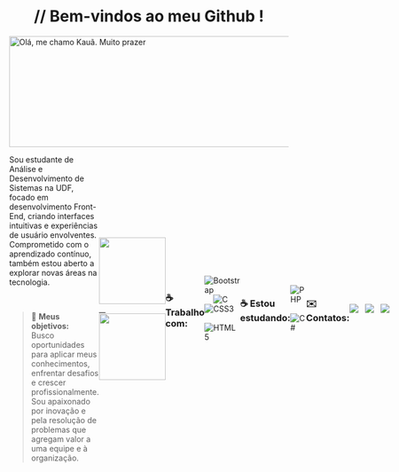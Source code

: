 <div align="center">
    <h1>// Bem-vindos ao meu Github !</h1>
</div>

<img src="https://github.com/Kauareis-code/imags/blob/main/Ol%C3%A1%2C%20me%20chamo%20Kau%C3%A3.%20Muito%20prazer.%20(1).png" alt="Olá, me chamo Kauã. Muito prazer" width="1000" height="200">

<br>

<div style="display: flex; align-items: center;">
  <div style="flex: 1;">
    <p>Sou estudante de Análise e Desenvolvimento de Sistemas na UDF, focado em desenvolvimento Front-End, criando interfaces intuitivas e experiências de usuário envolventes. Comprometido com o aprendizado contínuo, também estou aberto a explorar novas áreas na tecnologia.</p>

<br>

> 🧋 **Meus objetivos:**<br>
Busco oportunidades para aplicar meus conhecimentos, enfrentar desafios e crescer profissionalmente. Sou apaixonado por inovação e pela resolução de problemas que agregam valor a uma equipe e à organização.
  </div>
<br>

<div>
    <a href="https://github.com/Kauareis-code">
        <img loading="lazy" height="120em" src="https://github-readme-stats.vercel.app/api?username=Kauareis-code&show_icons=true&theme=graywhite&include_all_commits=true&count_private=true"/> &nbsp;&nbsp;&nbsp;
        <img loading="lazy" height="120em" src="https://github-readme-stats.vercel.app/api/top-langs/?username=Kauareis-code&layout=compact&langs_count=7&theme=graywhite"/>
    </a>
</div>


<br>
<br>

### ☕ Trabalho com:
![Bootstrap](https://img.shields.io/badge/bootstrap-%238511FA.svg?style=for-the-badge&logo=bootstrap&logoColor=white) &nbsp;&nbsp;&nbsp;
![C](https://img.shields.io/badge/c-%2300599C.svg?style=for-the-badge&logo=c&logoColor=white) &nbsp;&nbsp;&nbsp;
![CSS3](https://img.shields.io/badge/css3-%231572B6.svg?style=for-the-badge&logo=css3&logoColor=white) &nbsp;&nbsp;&nbsp;
![HTML5](https://img.shields.io/badge/html5-%23E34F26.svg?style=for-the-badge&logo=html5&logoColor=white) 


<br> 

### ☕ Estou estudando:
![PHP](https://img.shields.io/badge/php-%23777BB4.svg?style=for-the-badge&logo=php&logoColor=white) &nbsp;&nbsp;&nbsp;
![C#](https://img.shields.io/badge/c%23-%23239120.svg?style=for-the-badge&logo=csharp&logoColor=white) 

<br> 

### ✉️ Contatos:

<a href="https://www.linkedin.com/in/kau%C3%A3-d-456877238/" target="_blank">
    <img loading="lazy" src="https://img.shields.io/badge/-LinkedIn-%230077B5?style=for-the-badge&logo=linkedin&logoColor=white" target="_blank">
</a> &nbsp;&nbsp;&nbsp;
<a href="mailto:kauareisgarcia0@gmail.com">
    <img loading="lazy" src="https://img.shields.io/badge/Gmail-D14836?style=for-the-badge&logo=gmail&logoColor=white" target="_blank">
</a> &nbsp;&nbsp;&nbsp;
<a href="https://github.com/Kauareis-code" target="_blank">
    <img loading="lazy" src="https://img.shields.io/badge/GitHub-181717?style=for-the-badge&logo=github&logoColor=white" target="_blank">
</a>

